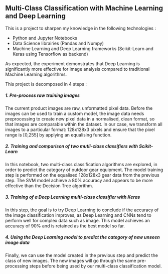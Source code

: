 ## Multi-Class Classification with Machine Learning and Deep Learning
This is a project to sharpen my knowledge in the following technologies :
- Python and Jupyter Notebooks
- Data Science librairies (Pandas and Numpy)
- Machine Learning and Deep Learning frameworks (Scikit-Learn and Keras using Tensorflow as backend)

As expected, the experiment demonstrates that Deep Learning is significantly more effective for image analysis compared to traditional Machine Learning algorithms.

This project is decomposed in 4 steps :

##### 1. Pre-process raw training images
The current product images are raw, unformatted pixel data. Before the images can be used to train a custom model, the image data needs preprocessing to create new pixel data in a normalised, clean format, so that images are comparable within the dataset.
In our case, we transform all images to a particular format: 128x128x3 pixels and ensure that the pixel range is [0,255] by applying an equalising function.
    
##### 2. Training and comparison of two mutli-class classifiers with Scikit-Learn
In this notebook, two multi-class classification algorithms are explored, in order to predict the category of outdoor gear equipment. The model training step is performed on the equalised 128x128x3 gear data from the previous step. The SVM model achieve a 80% accuracy and appears to be more effective than the Decision Tree algorithm.

##### 3. Training of a Deep Learning multi-class classifier with Keras
In this step, the goal is to try Deep Learning to conclude if the accuracy of the image classification improves, as Deep Learning and CNNs tend to perform well for complex data such as image. This model achieves an accuracy of 90% and is retained as the best model so far.

##### 4. Using the Deep Learning model to predict the category of new unseen image data
Finally, we can use the model created in the previous step and predict the class of new images. The new images will go through the same pre-processing steps before being used by our multi-class classification model.
